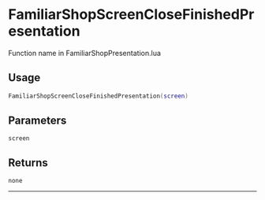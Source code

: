 # FamiliarShopScreenCloseFinishedPresentation
Function name in FamiliarShopPresentation.lua
## Usage
```lua
FamiliarShopScreenCloseFinishedPresentation(screen)
```
## Parameters
`screen`
## Returns
`none`

---